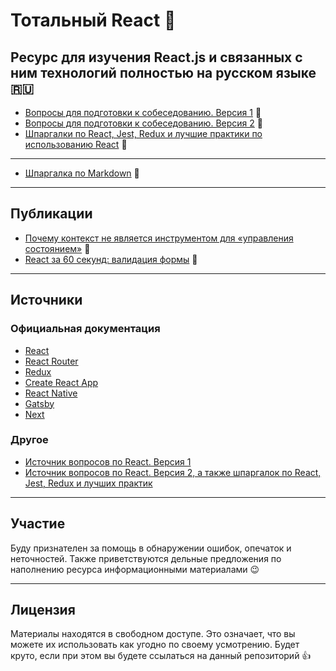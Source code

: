 # Тотальный React :metal:

## Ресурс для изучения React.js и связанных с ним технологий полностью на русском языке :ru:

- [Вопросы для подготовки к собеседованию. Версия 1](questions-v1.md) :page_with_curl:
- [Вопросы для подготовки к собеседованию. Версия 2](questions-v2.md) :page_with_curl:
- [Шпаргалки по React, Jest, Redux и лучшие практики по использованию React](cheatsheets-bestpractices.md) :memo:

---

- [Шпаргалка по Markdown](markdown.md) :memo:

---

## Публикации

- [Почему контекст не является инструментом для «управления состоянием»](https://habr.com/ru/post/539346/) :link:
- [React за 60 секунд: валидация формы](https://habr.com/ru/post/540462/) :link:

---

## Источники

### Официальная документация

- [React](https://ru.reactjs.org/)
- [React Router](https://reactrouter.com/)
- [Redux](https://redux.js.org/)
- [Create React App](https://create-react-app.dev/)
- [React Native](https://reactnative.dev/)
- [Gatsby](https://www.gatsbyjs.com/)
- [Next](https://nextjs.org/)

### Другое

- [Источник вопросов по React. Версия 1](https://github.com/sudheerj/reactjs-interview-questions)
- [Источник вопросов по React. Версия 2, а также шпаргалок по React, Jest, Redux и лучших практик](https://github.com/learning-zone/react-interview-questions)

---

## Участие

Буду признателен за помощь в обнаружении ошибок, опечаток и неточностей. Также приветствуются дельные предложения по наполнению ресурса информационными материалами :wink:

---

## Лицензия

Материалы находятся в свободном доступе. Это означает, что вы можете их использовать как угодно по своему усмотрению. Будет круто, если при этом вы будете ссылаться на данный репозиторий :thumbsup: